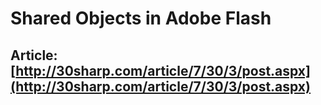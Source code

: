 # Shared Objects in Adobe Flash

## Article: [http://30sharp.com/article/7/30/3/post.aspx](http://30sharp.com/article/7/30/3/post.aspx)
